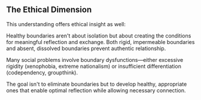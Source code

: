 ## The Ethical Dimension

This understanding offers ethical insight as well:

Healthy boundaries aren't about isolation but about creating the conditions for meaningful reflection and exchange. Both rigid, impermeable boundaries and absent, dissolved boundaries prevent authentic relationship.

Many social problems involve boundary dysfunctions—either excessive rigidity (xenophobia, extreme nationalism) or insufficient differentiation (codependency, groupthink).

The goal isn't to eliminate boundaries but to develop healthy, appropriate ones that enable optimal reflection while allowing necessary connection.